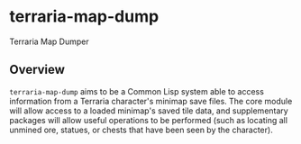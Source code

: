 # terraria-map-dump
Terraria Map Dumper

## Overview
`terraria-map-dump` aims to be a Common Lisp system able to access information from a Terraria character's minimap save files. The core module will allow access to a loaded minimap's saved tile data, and supplementary packages will allow useful operations to be performed (such as locating all unmined ore, statues, or chests that have been seen by the character).
